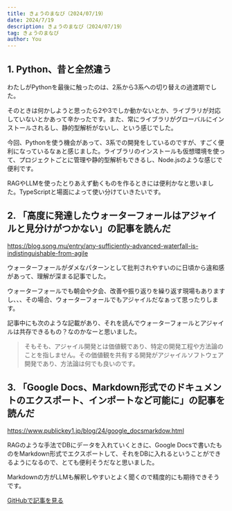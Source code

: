 ```yaml
---
title: きょうのまなび（2024/07/19）
date: 2024/7/19
description: きょうのまなび（2024/07/19）
tag: きょうのまなび
author: You
---
```


## 1. Python、昔と全然違う

わたしがPythonを最後に触ったのは、2系から3系への切り替えの過渡期でした。

そのときは何かしようと思ったら2や3でしか動かないとか、ライブラリが対応していないとかあって辛かったです。また、常にライブラリがグローバルにインストールされるし、静的型解析がないし、という感じでした。

今回、Pythonを使う機会があって、3系での開発をしているのですが、すごく便利になっているなぁと感じました。ライブラリのインストールも仮想環境を使って、プロジェクトごとに管理や静的型解析もできるし、Node.jsのような感じで便利です。

RAGやLLMを使ったとりあえず動くものを作るときには便利かなと思いました。TypeScriptと場面によって使い分けていきたいです。

## 2. 「高度に発達したウォーターフォールはアジャイルと見分けがつかない」の記事を読んだ

https://blog.song.mu/entry/any-sufficiently-advanced-waterfall-is-indistinguishable-from-agile

ウォーターフォールがダメなパターンとして批判されやすいのに日頃から違和感があって、理解が深まる記事でした。

ウォーターフォールでも朝会や夕会、改善や振り返りを繰り返す現場もありますし、、、その場合、ウォーターフォールでもアジャイルだなぁって思ったりします。

記事中にも次のような記載があり、それを読んでウォーターフォールとアジャイルは共存できるもの？なのかなーと思いました。

> そもそも、アジャイル開発とは価値観であり、特定の開発工程や方法論のことを指しません。その価値観を共有する開発がアジャイルソフトウェア開発であり、方法論は何でも良いのです。

## 3. 「Google Docs、Markdown形式でのドキュメントのエクスポート、インポートなど可能に」の記事を読んだ

https://www.publickey1.jp/blog/24/google_docsmarkdow.html

RAGのような手法でDBにデータを入れていくときに、Google Docsで書いたものをMarkdown形式でエクスポートして、それをDBに入れるということができるようになるので、とても便利そうだなと思いました。

Markdownの方がLLMも解釈しやすいとよく聞くので精度的にも期待できそうです。

[GitHubで記事を見る](https://github.com/kght6123/kght6123.page-v2/blob/main/pages/posts/todays-lesson/20240719.md)
